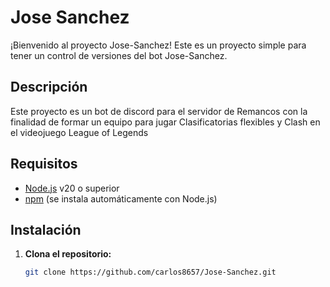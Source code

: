 # Jose Sanchez

¡Bienvenido al proyecto Jose-Sanchez! Este es un proyecto simple para tener un control de versiones del bot Jose-Sanchez.

## Descripción

Este proyecto es un bot de discord para el servidor de Remancos con la finalidad de formar un equipo para jugar Clasificatorias flexibles y Clash en el videojuego League of Legends

## Requisitos

- [Node.js](https://nodejs.org/) v20 o superior
- [npm](https://www.npmjs.com/) (se instala automáticamente con Node.js)

## Instalación

1. **Clona el repositorio:**

   ```bash
   git clone https://github.com/carlos8657/Jose-Sanchez.git
   
